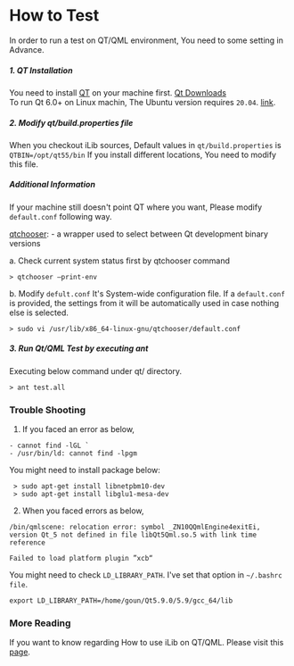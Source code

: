 # How to Test #

In order to run a test on QT/QML environment, You need to some setting in Advance.

##### 1. QT Installation 
You need to install [QT](https://www.qt.io/download) on your machine first. [Qt Downloads](https://download.qt.io/archive/qt/)  
To run Qt 6.0+ on Linux machin, The Ubuntu version requires `20.04`. [link](https://doc.qt.io/qt-6/supported-platforms.html#availability-of-packages).

##### 2. Modify qt/build.properties file
When you checkout iLib sources, Default values in `qt/build.properties` is  `QTBIN=/opt/qt55/bin` If you install different locations, You need to modify this file.

##### Additional Information
If your machine still doesn't point QT where you want, Please modify `default.conf` following way.

[qtchooser](https://www.systutorials.com/docs/linux/man/1-qtchooser/): - a wrapper used to select between Qt development binary versions

a. Check current system status first by qtchooser command
~~~~~
> qtchooser –print-env
~~~~~
b. Modify `defult.conf`
It's System-wide configuration file. If a `default.conf` is provided, the settings from it will be automatically used in case nothing else is selected.
~~~~~
> sudo vi /usr/lib/x86_64-linux-gnu/qtchooser/default.conf
~~~~~

##### 3. Run Qt/QML Test by executing ant
Executing below command under qt/ directory.
~~~~~
> ant test.all
~~~~~

### Trouble Shooting ###

1. If you faced an error as below,
~~~~~
- cannot find -lGL `  
- /usr/bin/ld: cannot find -lpgm
~~~~~
You might need to install package below:

~~~~~
 > sudo apt-get install libnetpbm10-dev
 > sudo apt-get install libglu1-mesa-dev
~~~~~

2. When you faced errors as below,


~~~~
/bin/qmlscene: relocation error: symbol _ZN10QQmlEngine4exitEi, version Qt_5 not defined in file libQt5Qml.so.5 with link time reference
~~~~
~~~~
Failed to load platform plugin ”xcb“
~~~~

You might need to check `LD_LIBRARY_PATH`.
I've set that option in `~/.bashrc file`.
~~~~
export LD_LIBRARY_PATH=/home/goun/Qt5.9.0/5.9/gcc_64/lib
~~~~


### More Reading ###
If you want to know regarding How to use iLib on QT/QML. Please visit this [page](https://github.com/iLib-js/iLib/blob/development/docs/tutorial/modules.md).